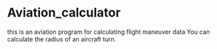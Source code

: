 # Aviation_calculator
this is an aviation program for calculating flight maneuver data
You can calculate the radius of an aircraft turn.
